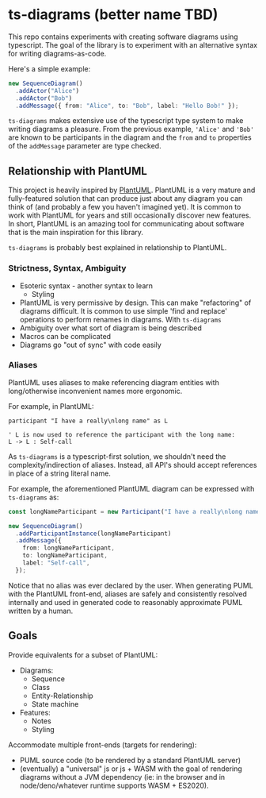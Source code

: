 # ts-diagrams (better name TBD)

This repo contains experiments with creating software diagrams using typescript. The goal of the library is to
experiment with an alternative syntax for writing diagrams-as-code.

Here's a simple example:

```typescript
new SequenceDiagram()
  .addActor("Alice")
  .addActor("Bob")
  .addMessage({ from: "Alice", to: "Bob", label: "Hello Bob!" });
```

`ts-diagrams` makes extensive use of the typescript type system to make writing diagrams a pleasure. From the
previous example, `'Alice'` and `'Bob'` are known to be participants in the diagram and the `from` and `to`
properties of the `addMessage` parameter are type checked.

## Relationship with PlantUML

This project is heavily inspired by [PlantUML](https://plantuml.com/). PlantUML is a very mature and
fully-featured solution that can produce just about any diagram you can think of (and probably a few you
haven't imagined yet). It is common to work with PlantUML for years and still occasionally discover new
features. In short, PlantUML is an amazing tool for communicating about software that is the main inspiration
for this library.

`ts-diagrams` is probably best explained in relationship to PlantUML.

### Strictness, Syntax, Ambiguity

- Esoteric syntax - another syntax to learn
  - Styling
- PlantUML is very permissive by design. This can make "refactoring" of diagrams difficult. It is common to
  use simple 'find and replace' operations to perform renames in diagrams. With `ts-diagrams`
- Ambiguity over what sort of diagram is being described
- Macros can be complicated
- Diagrams go "out of sync" with code easily

### Aliases

PlantUML uses aliases to make referencing diagram entities with long/otherwise inconvenient names more
ergonomic.

For example, in PlantUML:

```puml
participant "I have a really\nlong name" as L

' L is now used to reference the participant with the long name:
L -> L : Self-call
```

As `ts-diagrams` is a typescript-first solution, we shouldn't need the complexity/indirection of aliases.
Instead, all API's should accept references in place of a string literal name.

For example, the aforementioned PlantUML diagram can be expressed with `ts-diagrams` as:

```typescript
const longNameParticipant = new Participant("I have a really\nlong name");

new SequenceDiagram()
  .addParticipantInstance(longNameParticipant)
  .addMessage({
    from: longNameParticipant,
    to: longNameParticipant,
    label: "Self-call",
  });
```

Notice that no alias was ever declared by the user. When generating PUML with the PlantUML front-end, aliases
are safely and consistently resolved internally and used in generated code to reasonably approximate PUML
written by a human.

## Goals

Provide equivalents for a subset of PlantUML:

- Diagrams:
  - Sequence
  - Class
  - Entity-Relationship
  - State machine
- Features:
  - Notes
  - Styling

Accommodate multiple front-ends (targets for rendering):

- PUML source code (to be rendered by a standard PlantUML server)
- (eventually) a "universal" js or js + WASM with the goal of rendering diagrams without a JVM dependency (ie:
  in the browser and in node/deno/whatever runtime supports WASM + ES2020).
